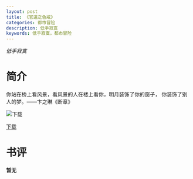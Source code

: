 ```yaml
---
layout: post
title: 《官道之色戒》
categories: 都市冒险
description: 低手寂寞
keywords: 低手寂寞，都市冒险
---
```

*低手寂寞*

# 简介

你站在桥上看风景，看风景的人在楼上看你，明月装饰了你的窗子， 你装饰了别人的梦。——卞之琳《断章》

![下载](http://tvax1.sinaimg.cn/large/008dGP0Fgy1gtwyqr7nq7j305e077aa2.jpg)

[下载](https://link.jscdn.cn/1drv/aHR0cHM6Ly8xZHJ2Lm1zL3QvcyFBaGU2R2dNWmVFb2poRDExcVdrR3JJbjQtTmlXP2U9YnFsQk14.txt)
# 书评
**暂无**